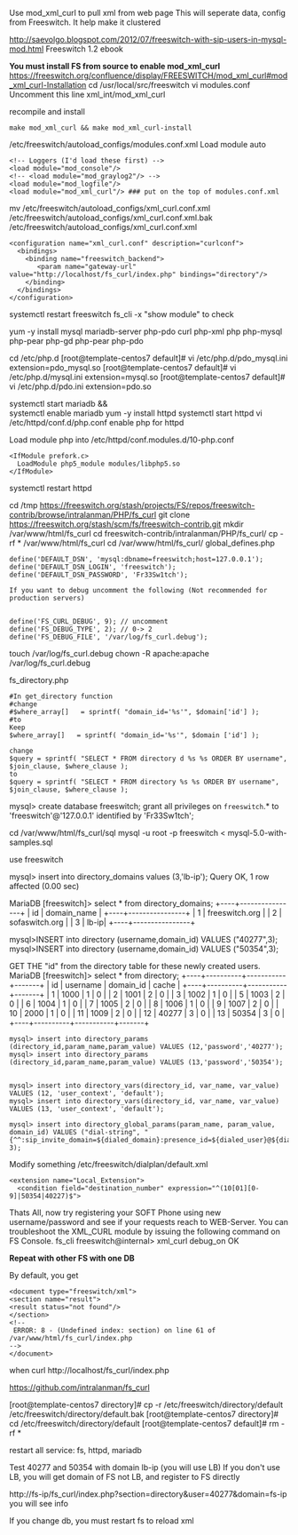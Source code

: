 Use mod_xml_curl to pull xml from web page
This will seperate data, config from Freeswitch. It help make it clustered

http://saevolgo.blogspot.com/2012/07/freeswitch-with-sip-users-in-mysql-mod.html
Freeswitch 1.2 ebook

**You must install FS from source to enable mod_xml_curl**
https://freeswitch.org/confluence/display/FREESWITCH/mod_xml_curl#mod_xml_curl-Installation
cd /usr/local/src/freeswitch
vi modules.conf
Uncomment this line
xml_int/mod_xml_curl

recompile and install
```
make mod_xml_curl && make mod_xml_curl-install
```

/etc/freeswitch/autoload_configs/modules.conf.xml
Load module auto
```
<!-- Loggers (I'd load these first) -->
<load module="mod_console"/>
<!-- <load module="mod_graylog2"/> -->
<load module="mod_logfile"/>
<load module="mod_xml_curl"/> ### put on the top of modules.conf.xml
```

mv /etc/freeswitch/autoload_configs/xml_curl.conf.xml /etc/freeswitch/autoload_configs/xml_curl.conf.xml.bak
/etc/freeswitch/autoload_configs/xml_curl.conf.xml
```
<configuration name="xml_curl.conf" description="curlconf">
  <bindings>
    <binding name="freeswitch_backend">
       <param name="gateway-url" value="http://localhost/fs_curl/index.php" bindings="directory"/>
    </binding>
  </bindings>
</configuration>
```

systemctl restart freeswitch
fs_cli -x "show module" to check

yum -y install mysql mariadb-server php-pdo curl php-xml php php-mysql php-pear php-gd php-pear php-pdo

cd /etc/php.d
[root@template-centos7 default]# vi /etc/php.d/pdo_mysql.ini
extension=pdo_mysql.so
[root@template-centos7 default]# vi /etc/php.d/mysql.ini
extension=mysql.so
[root@template-centos7 default]# vi /etc/php.d/pdo.ini
extension=pdo.so

systemctl start mariadb && \
systemctl enable mariadb
yum -y install httpd
systemctl start httpd
vi /etc/httpd/conf.d/php.conf
enable php for httpd

Load module php into /etc/httpd/conf.modules.d/10-php.conf
```
<IfModule prefork.c>
  LoadModule php5_module modules/libphp5.so
</IfModule>
```
systemctl restart httpd

cd /tmp
https://freeswitch.org/stash/projects/FS/repos/freeswitch-contrib/browse/intralanman/PHP/fs_curl
git clone https://freeswitch.org/stash/scm/fs/freeswitch-contrib.git
mkdir /var/www/html/fs_curl
cd freeswitch-contrib/intralanman/PHP/fs_curl/
cp -rf * /var/www/html/fs_curl
cd /var/www/html/fs_curl/
global_defines.php
```
define('DEFAULT_DSN', 'mysql:dbname=freeswitch;host=127.0.0.1');
define('DEFAULT_DSN_LOGIN', 'freeswitch');
define('DEFAULT_DSN_PASSWORD', 'Fr33Sw1tch');

If you want to debug uncomment the following (Not recommended for production servers)


define('FS_CURL_DEBUG', 9); // uncomment
define('FS_DEBUG_TYPE', 2); // 0-> 2
define('FS_DEBUG_FILE', '/var/log/fs_curl.debug');
```

touch /var/log/fs_curl.debug
chown -R apache:apache /var/log/fs_curl.debug

fs_directory.php
```
#In get_directory function
#change
#$where_array[]   = sprintf( "domain_id='%s'", $domain['id'] );
#to
Keep
$where_array[]   = sprintf( "domain_id='%s'", $domain ['id'] );

change
$query = sprintf( "SELECT * FROM directory d %s %s ORDER BY username", $join_clause, $where_clause );
to
$query = sprintf( "SELECT * FROM directory %s %s ORDER BY username", $join_clause, $where_clause );
```

mysql>
create database freeswitch;
grant all privileges on `freeswitch`.* to 'freeswitch'@'127.0.0.1' identified by 'Fr33Sw1tch';

cd /var/www/html/fs_curl/sql
mysql -u root -p freeswitch < mysql-5.0-with-samples.sql

use freeswitch

mysql> insert into directory_domains values (3,'lb-ip');
Query OK, 1 row affected (0.00 sec)

MariaDB [freeswitch]> select * from directory_domains;
+----+----------------+
| id | domain_name    |
+----+----------------+
|  1 | freeswitch.org |
|  2 | sofaswitch.org |
|  3 | lb-ip|
+----+----------------+


mysql>INSERT into directory (username,domain_id) VALUES ("40277",3);
mysql>INSERT into directory (username,domain_id) VALUES ("50354",3);


GET THE "id" from the directory table for these newly created users.
MariaDB [freeswitch]> select * from directory;
+----+----------+-----------+-------+
| id | username | domain_id | cache |
+----+----------+-----------+-------+
|  1 | 1000     |         1 |     0 |
|  2 | 1001     |         2 |     0 |
|  3 | 1002     |         1 |     0 |
|  5 | 1003     |         2 |     0 |
|  6 | 1004     |         1 |     0 |
|  7 | 1005     |         2 |     0 |
|  8 | 1006     |         1 |     0 |
|  9 | 1007     |         2 |     0 |
| 10 | 2000     |         1 |     0 |
| 11 | 1009     |         2 |     0 |
| 12 | 40277    |         3 |     0 |
| 13 | 50354    |         3 |     0 |
+----+----------+-----------+-------+


```
mysql> insert into directory_params (directory_id,param_name,param_value) VALUES (12,'password','40277');
mysql> insert into directory_params (directory_id,param_name,param_value) VALUES (13,'password','50354');


mysql> insert into directory_vars(directory_id, var_name, var_value) VALUES (12, 'user_context', 'default');
mysql> insert into directory_vars(directory_id, var_name, var_value) VALUES (13, 'user_context', 'default');

mysql> insert into directory_global_params(param_name, param_value, domain_id) VALUES ("dial-string", "{^^:sip_invite_domain=${dialed_domain}:presence_id=${dialed_user}@${dialed_domain}}${sofia_contact(*/${dialed_user}@${dialed_domain})},${verto_contact(${dialed_user}@${dialed_domain})}", 3);
```


Modify something
/etc/freeswitch/dialplan/default.xml
```
<extension name="Local_Extension">
  <condition field="destination_number" expression="^(10[01][0-9]|50354|40227)$">
```

Thats All, now try registering your SOFT Phone using new username/password and see if your requests reach to WEB-Server.
You can troubleshoot the XML_CURL module by issuing the following command on FS Console.
fs_cli
freeswitch@internal> xml_curl debug_on
OK

**Repeat with other FS with one DB**

By default, you get
```
<document type="freeswitch/xml">
<section name="result">
<result status="not found"/>
</section>
<!--
 ERROR: 8 - (Undefined index: section) on line 61 of /var/www/html/fs_curl/index.php
-->
</document>
```
when curl http://localhost/fs_curl/index.php


https://github.com/intralanman/fs_curl

[root@template-centos7 directory]# cp -r /etc/freeswitch/directory/default /etc/freeswitch/directory/default.bak
[root@template-centos7 directory]# cd /etc/freeswitch/directory/default
[root@template-centos7 default]# rm -rf *

restart all service: fs, httpd, mariadb

Test 40277 and 50354 with domain lb-ip (you will use LB)
If you don't use LB, you will get domain of FS not LB, and register to FS directly

http://fs-ip/fs_curl/index.php?section=directory&user=40277&domain=fs-ip
you will see info

If you change db, you must restart fs to reload xml
